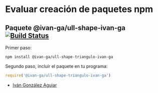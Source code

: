 # Evaluar creación de paquetes npm

## Paquete @ivan-ga/ull-shape-ivan-ga [![Build Status](https://travis-ci.org/ULL-ESIT-DSI-1617/ull-shape-ivan-ga-triangulo.svg?branch=master)](https://travis-ci.org/ULL-ESIT-DSI-1617/ull-shape-ivan-ga-triangulo)

Primer paso:

```
npm install @ivan-ga/ull-shape-triangulo-ivan-ga
```
Segundo paso, incluír el paquete en tu programa:

```javascript
require('@ivan-ga/ull-shape-triangulo-ivan-ga')
```

* [Iván González Aguiar](https://ivan-ga.github.io/)
